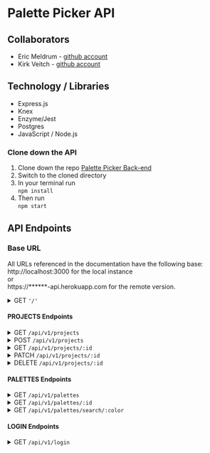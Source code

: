 [//]: # (use this line to add comments)
# Palette Picker API

## Collaborators  
- Eric Meldrum - [github account](https://github.com/ericwm76)
- Kirk Veitch - [github account](https://github.com/KVeitch)

[//]: # (need to add project description)

## Technology / Libraries 

- Express.js
- Knex
- Enzyme/Jest
- Postgres
- JavaScript / Node.js

### Clone down the API

1. Clone down the repo [Palette Picker Back-end](https://github.com/KVeitch/palette-picker-back-end.git)
2. Switch to the cloned directory
3. In your terminal run  
                          ```npm install```
4. Then run   
              ```npm start```


## API Endpoints
### Base URL
All URLs referenced in the documentation have the following base:  
http://localhost:3000 for the local instance  
or  
https://******-api.herokuapp.com for the remote version.

<details><summary>GET <code>'/'</code></summary>  

  #### Response
  Link to API documentation  
</details>

#### PROJECTS Endpoints

<details><summary>GET <code>/api/v1/projects</code></summary>

<table>
  <thead>
    <tr>
      <th>Status</th>
      <th>Response</th>
    </tr>
  </thead>
  <tr>
    <th>
      200
    </th>
    <th>
      Returns an array containing all of the project objects
    </th>
  </tr>
</table>

<details> <summary>Example Response</summary>

```json
    [
      {
        "id": 1,
        "project_name": "Bob's House",
        "user_id": 1,
        "created_at": "2019-12-04T21:49:58.550Z",
        "updated_at": "2019-12-04T21:49:58.550Z"
      },
      {
        "id": 2,
        "project_name": "Susans's House",
        "user_id": 2,
        "created_at": "2019-12-04T21:49:58.554Z",
        "updated_at": "2019-12-04T21:49:58.554Z"
      },
      {
        "id": 3,
        "project_name": "Master Bath",
        "user_id": 1,
        "created_at": "2019-12-04T21:49:58.553Z",
        "updated_at": "2019-12-04T21:49:58.553Z"
      }
    ]
```

  </details>

---

</details>

<details><summary>POST <code>/api/v1/projects</code></summary>

<table>
  <thead>
    <tr>
      <th>Status</th>
      <th>Response</th>
    </tr>
  </thead>
  <tr>
    <th>
      201
    </th>
    <th>
      Returns the project object that was posted.
    </th>
  </tr>
    <tr>
    <th>
      422
    </th>
    <th>
      <code>{
        error: `Expected format: { project_name: <String>, user_id: <Integer> }. You're missing a "${requiredParameter}" property.`
      }</code> 
    </th>
  </tr>
</table>

  <details> <summary>Example Response</summary>

```json
{
    "project_name": "Bob's Bike Jersey",
    "user_id": 1,
    "id": 5
}

```

  </details>

  ---

</details>

<details><summary>GET <code>/api/v1/projects/:id</code></summary>
<table>
  <thead>
    <tr>
      <th>Status</th>
      <th>Response</th>
    </tr>
  </thead>
  <tr>
    <th>
      200
    </th>
    <th>
      Returns a specific project object. 
    </th>
  </tr>
    <tr>
    <th>
      404
    </th>
    <th>
      <code>{
    "error": "There is a not player with an id of 1000"
}</code> 
    </th>
  </tr>
</table>

  <details> <summary>Example Response</summary>

```json
[
    {
        "id": 2,
        "project_name": "Susans's House",
        "user_id": 2,
        "created_at": "2019-12-04T21:49:58.554Z",
        "updated_at": "2019-12-04T21:49:58.554Z"
    }
]

```

  </details>

  ---

</details>

<details><summary>PATCH <code>/api/v1/projects/:id</code></summary>


  <details> <summary>Example Response</summary>

```json
    "Susan's Bike Jersey"
```
  </details>

  ---

</details>

<details><summary>DELETE <code>/api/v1/projects/:id</code></summary>


  <details> <summary>Example Response</summary>

```json


```

  </details>

  ---

</details>

#### PALETTES Endpoints

<details><summary>GET <code>/api/v1/palettes</code></summary>


  <details> <summary>Example Response</summary>

```json
[
    {
        "id": 1,
        "palette_name": "Colors",
        "project_id": 1,
        "color0": "6320ee",
        "color1": "D5f2e3",
        "color2": "999950",
        "color3": "C7B446",
        "color4": "C2B078",
        "created_at": "2019-12-04T21:49:58.568Z",
        "updated_at": "2019-12-04T21:49:58.568Z"
    },
    {
        "id": 2,
        "palette_name": "Bright",
        "project_id": 1,
        "color0": "786fa6",
        "color1": "f19066",
        "color2": "FFFF00",
        "color3": "EDFF21",
        "color4": "A98307",
        "created_at": "2019-12-04T21:49:58.571Z",
        "updated_at": "2019-12-04T21:49:58.571Z"
    },
    {
        "id": 3,
        "palette_name": "Joker",
        "project_id": 1,
        "color0": "211a1d",
        "color1": "6320ee",
        "color2": "D5f2e3",
        "color3": "8075ff",
        "color4": "8fc93a",
        "created_at": "2019-12-04T21:49:58.572Z",
        "updated_at": "2019-12-04T21:49:58.572Z"
    },
    {
        "id": 4,
        "palette_name": "Russian Flat",
        "project_id": 1,
        "color0": "f19066",
        "color1": "786fa6",
        "color2": "f19066",
        "color3": "786fa6",
        "color4": "574b90",
        "created_at": "2019-12-04T21:49:58.572Z",
        "updated_at": "2019-12-04T21:49:58.572Z"
    }
]

```

  </details>

  ---

</details>

<details><summary>GET <code>/api/v1/palettes/:id</code></summary>


  <details> <summary>Example Response</summary>

```json
[
    {
        "id": 8,
        "palette_name": "BeachHouse",
        "project_id": 2,
        "color0": "Cc2936",
        "color1": "0a2934",
        "color2": "Ebbab9",
        "color3": "388697",
        "color4": "B5ffe1",
        "created_at": "2019-12-04T21:49:58.579Z",
        "updated_at": "2019-12-04T21:49:58.579Z"
    }
]
```

  </details>

  ---

</details>

<details><summary>GET <code>/api/v1/palettes/search/:color</code></summary>


  <details> <summary>Example Response</summary>

```json


```

  </details>

  ---

</details>

#### LOGIN Endpoints

<details><summary>GET <code>/api/v1/login</code></summary>


  <details> <summary>Example Response</summary>

```json


```

  </details>

  ---

</details>

